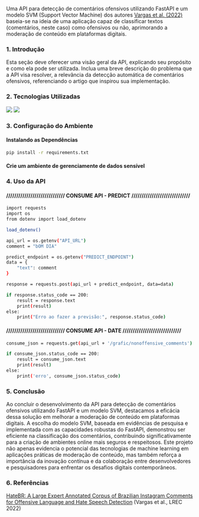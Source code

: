 Uma API para detecção de comentários ofensivos utilizando FastAPI e um modelo SVM (Support Vector Machine) dos autores [Vargas et al. (2022)](https://aclanthology.org/2022.lrec-1.777) baseia-se na ideia de uma aplicação capaz de classificar textos (comentários, neste caso) como ofensivos ou não, aprimorando a moderação de conteúdo em plataformas digitais.

### 1. Introdução

Esta seção deve oferecer uma visão geral da API, explicando seu propósito e como ela pode ser utilizada. Inclua uma breve descrição do problema que a API visa resolver, a relevância da detecção automática de comentários ofensivos, referenciando o artigo que inspirou sua implementação.

### 2. Tecnologias Utilizadas

<img src="https://img.shields.io/badge/Python-3776AB?style=for-the-badge&logo=python&logoColor=white">
<img src="https://img.shields.io/badge/FastAPI-51bd9c?style=for-the-badge&logo=fastapi&logoColor=white">

### 3. Configuração do Ambiente

#### Instalando as Dependências

```bash
pip install -r requirements.txt 
```

#### Crie um ambiente de gerenciamente de dados sensível

### 4. Uso da API

#### ///////////////////////////// CONSUME API - PREDICT /////////////////////////////

```bash
import requests
import os
from dotenv import load_dotenv

load_dotenv()

api_url = os.getenv("API_URL")
comment = "bOM DIA"

predict_endpoint = os.getenv("PREDICT_ENDPOINT")
data = {
    "text": comment
}

response = requests.post(api_url + predict_endpoint, data=data)

if response.status_code == 200:
    result = response.text
    print(result)
else:
    print("Erro ao fazer a previsão:", response.status_code)

```

#### ///////////////////////////// CONSUME API - DATE /////////////////////////////

```bash
consume_json = requests.get(api_url + '/grafic/nonoffensive_comments')

if consume_json.status_code == 200:
    result = consume_json.text
    print(result)
else:
    print('erro', consume_json.status_code)
```

### 5. Conclusão

Ao concluir o desenvolvimento da API para detecção de comentários ofensivos utilizando FastAPI e um modelo SVM, destacamos a eficácia dessa solução em melhorar a moderação de conteúdo em plataformas digitais. A escolha do modelo SVM, baseada em evidências de pesquisa e implementada com as capacidades robustas do FastAPI, demonstrou ser eficiente na classificação dos comentários, contribuindo significativamente para a criação de ambientes online mais seguros e respeitosos. Este projeto não apenas evidencia o potencial das tecnologias de machine learning em aplicações práticas de moderação de conteúdo, mas também reforça a importância da inovação contínua e da colaboração entre desenvolvedores e pesquisadores para enfrentar os desafios digitais contemporâneos.

### 6. Referências

[HateBR: A Large Expert Annotated Corpus of Brazilian Instagram Comments for Offensive Language and Hate Speech Detection](https://aclanthology.org/2022.lrec-1.777) (Vargas et al., LREC 2022)
